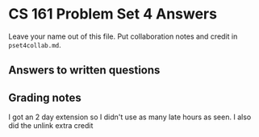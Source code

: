 CS 161 Problem Set 4 Answers
============================
Leave your name out of this file. Put collaboration notes and credit in
`pset4collab.md`.

Answers to written questions
----------------------------

Grading notes
-------------
I got an 2 day extension so I didn't use as many late hours as seen. I also did the unlink extra credit
